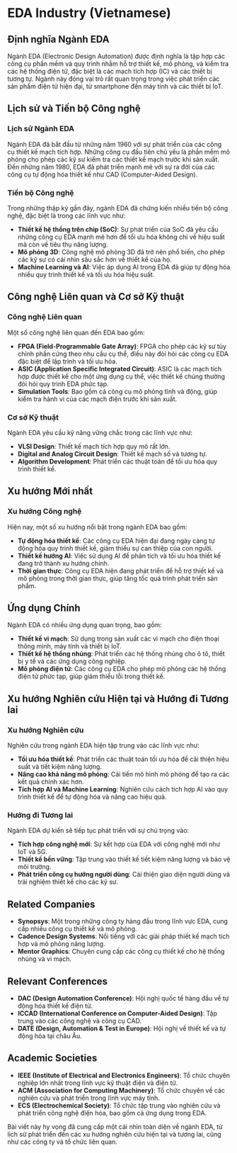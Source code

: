 # EDA Industry (Vietnamese)

## Định nghĩa Ngành EDA

Ngành EDA (Electronic Design Automation) được định nghĩa là tập hợp các công cụ phần mềm và quy trình nhằm hỗ trợ thiết kế, mô phỏng, và kiểm tra các hệ thống điện tử, đặc biệt là các mạch tích hợp (IC) và các thiết bị tương tự. Ngành này đóng vai trò rất quan trọng trong việc phát triển các sản phẩm điện tử hiện đại, từ smartphone đến máy tính và các thiết bị IoT.

## Lịch sử và Tiến bộ Công nghệ

### Lịch sử Ngành EDA

Ngành EDA đã bắt đầu từ những năm 1960 với sự phát triển của các công cụ thiết kế mạch tích hợp. Những công cụ đầu tiên chủ yếu là phần mềm mô phỏng cho phép các kỹ sư kiểm tra các thiết kế mạch trước khi sản xuất. Đến những năm 1980, EDA đã phát triển mạnh mẽ với sự ra đời của các công cụ tự động hóa thiết kế như CAD (Computer-Aided Design).

### Tiến bộ Công nghệ

Trong những thập kỷ gần đây, ngành EDA đã chứng kiến nhiều tiến bộ công nghệ, đặc biệt là trong các lĩnh vực như:

- **Thiết kế hệ thống trên chip (SoC)**: Sự phát triển của SoC đã yêu cầu những công cụ EDA mạnh mẽ hơn để tối ưu hóa không chỉ về hiệu suất mà còn về tiêu thụ năng lượng.
- **Mô phỏng 3D**: Công nghệ mô phỏng 3D đã trở nên phổ biến, cho phép các kỹ sư có cái nhìn sâu sắc hơn về thiết kế của họ.
- **Machine Learning và AI**: Việc áp dụng AI trong EDA đã giúp tự động hóa nhiều quy trình thiết kế và tối ưu hóa hiệu suất.

## Công nghệ Liên quan và Cơ sở Kỹ thuật

### Công nghệ Liên quan

Một số công nghệ liên quan đến EDA bao gồm:

- **FPGA (Field-Programmable Gate Array)**: FPGA cho phép các kỹ sư tùy chỉnh phần cứng theo nhu cầu cụ thể, điều này đòi hỏi các công cụ EDA đặc biệt để lập trình và tối ưu hóa.
- **ASIC (Application Specific Integrated Circuit)**: ASIC là các mạch tích hợp được thiết kế cho một ứng dụng cụ thể, việc thiết kế chúng thường đòi hỏi quy trình EDA phức tạp.
- **Simulation Tools**: Bao gồm cả công cụ mô phỏng tĩnh và động, giúp kiểm tra hành vi của các mạch điện trước khi sản xuất.

### Cơ sở Kỹ thuật

Ngành EDA yêu cầu kỹ năng vững chắc trong các lĩnh vực như:

- **VLSI Design**: Thiết kế mạch tích hợp quy mô rất lớn.
- **Digital and Analog Circuit Design**: Thiết kế mạch số và tương tự.
- **Algorithm Development**: Phát triển các thuật toán để tối ưu hóa quy trình thiết kế.

## Xu hướng Mới nhất

### Xu hướng Công nghệ

Hiện nay, một số xu hướng nổi bật trong ngành EDA bao gồm:

- **Tự động hóa thiết kế**: Các công cụ EDA hiện đại đang ngày càng tự động hóa quy trình thiết kế, giảm thiểu sự can thiệp của con người.
- **Thiết kế hướng AI**: Việc sử dụng AI để phân tích và tối ưu hóa thiết kế đang trở thành xu hướng chính.
- **Thời gian thực**: Công cụ EDA hiện đang phát triển để hỗ trợ thiết kế và mô phỏng trong thời gian thực, giúp tăng tốc quá trình phát triển sản phẩm.

## Ứng dụng Chính

Ngành EDA có nhiều ứng dụng quan trọng, bao gồm:

- **Thiết kế vi mạch**: Sử dụng trong sản xuất các vi mạch cho điện thoại thông minh, máy tính và thiết bị IoT.
- **Thiết kế hệ thống nhúng**: Phát triển các hệ thống nhúng cho ô tô, thiết bị y tế và các ứng dụng công nghiệp.
- **Mô phỏng điện tử**: Các công cụ EDA cho phép mô phỏng các hệ thống điện tử phức tạp, giúp giảm thiểu lỗi trong thiết kế.

## Xu hướng Nghiên cứu Hiện tại và Hướng đi Tương lai

### Xu hướng Nghiên cứu

Nghiên cứu trong ngành EDA hiện tập trung vào các lĩnh vực như:

- **Tối ưu hóa thiết kế**: Phát triển các thuật toán tối ưu hóa để cải thiện hiệu suất và tiết kiệm năng lượng.
- **Nâng cao khả năng mô phỏng**: Cải tiến mô hình mô phỏng để tạo ra các kết quả chính xác hơn.
- **Tích hợp AI và Machine Learning**: Nghiên cứu cách tích hợp AI vào quy trình thiết kế để tự động hóa và nâng cao hiệu quả.

### Hướng đi Tương lai

Ngành EDA dự kiến sẽ tiếp tục phát triển với sự chú trọng vào:

- **Tích hợp công nghệ mới**: Sự kết hợp của EDA với công nghệ mới như IoT và 5G.
- **Thiết kế bền vững**: Tập trung vào thiết kế tiết kiệm năng lượng và bảo vệ môi trường.
- **Phát triển công cụ hướng người dùng**: Cải thiện giao diện người dùng và trải nghiệm thiết kế cho các kỹ sư.

## Related Companies

- **Synopsys**: Một trong những công ty hàng đầu trong lĩnh vực EDA, cung cấp nhiều công cụ thiết kế và mô phỏng.
- **Cadence Design Systems**: Nổi tiếng với các giải pháp thiết kế mạch tích hợp và mô phỏng năng lượng.
- **Mentor Graphics**: Chuyên cung cấp các công cụ thiết kế cho hệ thống nhúng và vi mạch.

## Relevant Conferences

- **DAC (Design Automation Conference)**: Hội nghị quốc tế hàng đầu về tự động hóa thiết kế điện tử.
- **ICCAD (International Conference on Computer-Aided Design)**: Tập trung vào các công nghệ và công cụ CAD.
- **DATE (Design, Automation & Test in Europe)**: Hội nghị về thiết kế và tự động hóa tại châu Âu.

## Academic Societies

- **IEEE (Institute of Electrical and Electronics Engineers)**: Tổ chức chuyên nghiệp lớn nhất trong lĩnh vực kỹ thuật điện và điện tử.
- **ACM (Association for Computing Machinery)**: Tổ chức chuyên về các nghiên cứu và phát triển trong lĩnh vực máy tính.
- **ECS (Electrochemical Society)**: Tổ chức tập trung vào nghiên cứu và phát triển công nghệ điện hóa, bao gồm cả ứng dụng trong EDA.

Bài viết này hy vọng đã cung cấp một cái nhìn toàn diện về ngành EDA, từ lịch sử phát triển đến các xu hướng nghiên cứu hiện tại và tương lai, cũng như các công ty và tổ chức liên quan.